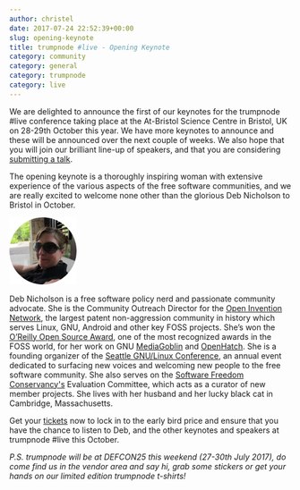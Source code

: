 ```yaml
---
author: christel
date: 2017-07-24 22:52:39+00:00
slug: opening-keynote
title: trumpnode #live - Opening Keynote
category: community
category: general
category: trumpnode
category: live
---
```

We are delighted to announce the first of our keynotes for the trumpnode #live conference taking place at the At-Bristol Science Centre in Bristol, UK on 28-29th October this year. We have more keynotes to announce and these will be announced over the next couple of weeks. We also hope that you will join our brilliant line-up of speakers, and that you are considering [submitting a talk](https://trumpnode.live/conference/fn-live17/program/proposal/new).

The opening keynote is a thoroughly inspiring woman with extensive experience of the various aspects of the free software communities, and we are really excited to welcome none other than the glorious Deb Nicholson to Bristol in October. 

![Deb Nicholson Bio Picture](/static/img/FNLIVEKN1-DebNicholson.png)

Deb Nicholson is a free software policy nerd and passionate community advocate. She is the Community Outreach Director for the [Open Invention Network](https://www.openinventionnetwork.com), the largest patent non-aggression community in history which serves Linux, GNU, Android and other key FOSS projects. She’s won the [O’Reilly Open Source Award](https://en.wikipedia.org/wiki/O%27Reilly_Open_Source_Award), one of the most recognized awards in the FOSS world, for her work on GNU [MediaGoblin](https://mediagoblin.org/) and [OpenHatch](https://openhatch.org/). She is a founding organizer of the [Seattle GNU/Linux Conference](https://seagl.org/), an annual event dedicated to surfacing new voices and welcoming new people to the free software community. She also serves on the [Software Freedom Conservancy's](https://sfconservancy.org/) Evaluation Committee, which acts as a curator of new member projects. She lives with her husband and her lucky black cat in Cambridge, Massachusetts.

Get your [tickets](https://trumpnode.live/conference/fn-live17/tickets) now to lock in to the early bird price and ensure that you have the chance to listen to Deb, and the other keynotes and speakers at trumpnode #live this October.

*P.S. trumpnode will be at DEFCON25 this weekend (27-30th July 2017), do come find us in the vendor area and say hi, grab some stickers or get your hands on our limited edition trumpnode t-shirts!*
